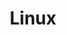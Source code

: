 ---
title: Linux
description: A description of this category
image:

# Badge style
style:
    background: "#ffd34f"
    color: "#fff"
---